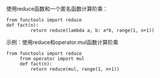使用reduce函数和一个匿名函数计算阶乘：

```
from functools import reduce
def fact(n):
         return reduce(lambda a, b: a*b, range(1, n+1))
```



示例：使用reduce和operator.mul函数计算阶乘

```
from functools import reduce
     from operator import mul
     def fact(n):
         return reduce(mul, range(1, n+1))
```





